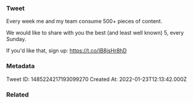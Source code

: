 ### Tweet
Every week me and my team consume 500+ pieces of content.

We would like to share with you the best (and least well known) 5, every Sunday.

If you'd like that, sign up:
https://t.co/IB8jsHr8hD

### Metadata
Tweet ID: 1485224217193099270
Created At: 2022-01-23T12:13:42.000Z

### Related

